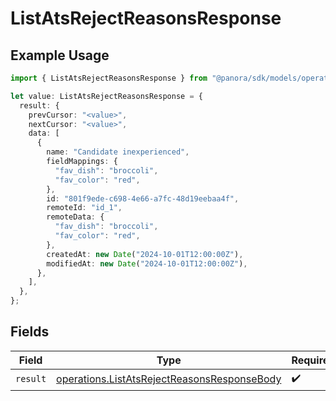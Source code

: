 # ListAtsRejectReasonsResponse

## Example Usage

```typescript
import { ListAtsRejectReasonsResponse } from "@panora/sdk/models/operations";

let value: ListAtsRejectReasonsResponse = {
  result: {
    prevCursor: "<value>",
    nextCursor: "<value>",
    data: [
      {
        name: "Candidate inexperienced",
        fieldMappings: {
          "fav_dish": "broccoli",
          "fav_color": "red",
        },
        id: "801f9ede-c698-4e66-a7fc-48d19eebaa4f",
        remoteId: "id_1",
        remoteData: {
          "fav_dish": "broccoli",
          "fav_color": "red",
        },
        createdAt: new Date("2024-10-01T12:00:00Z"),
        modifiedAt: new Date("2024-10-01T12:00:00Z"),
      },
    ],
  },
};
```

## Fields

| Field                                                                                                      | Type                                                                                                       | Required                                                                                                   | Description                                                                                                |
| ---------------------------------------------------------------------------------------------------------- | ---------------------------------------------------------------------------------------------------------- | ---------------------------------------------------------------------------------------------------------- | ---------------------------------------------------------------------------------------------------------- |
| `result`                                                                                                   | [operations.ListAtsRejectReasonsResponseBody](../../models/operations/listatsrejectreasonsresponsebody.md) | :heavy_check_mark:                                                                                         | N/A                                                                                                        |